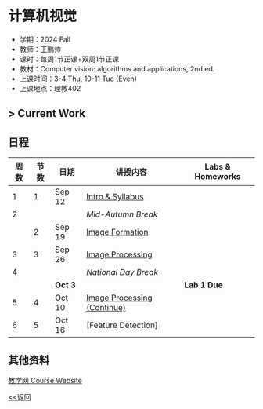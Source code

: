 # 计算机视觉

* 学期：2024 Fall
* 教师：王鹏帅
* 课时：每周1节正课+双周1节正课
* 教材：Computer vision: algorithms and applications, 2nd ed.
* 上课时间：3-4 Thu, 10-11 Tue (Even)
* 上课地点：理教402

## > Current Work

## 日程

| 周数 |节数|日期|讲授内容                             | Labs & Homeworks     |
| ---- | -----|---------|---------------------- | ------------- |
|1|1|Sep 12|[Intro & Syllabus](courses/24fa/cv/1)||
|2|||*Mid-Autumn Break*||
||2|Sep 19|[Image Formation](courses/24fa/cv/2)||
|3|3|Sep 26|[Image Processing](courses/24fa/cv/3)||
|4|||*National Day Break*||
|||**Oct 3**||**Lab 1 Due**|
|5|4|Oct 10|[Image Processing (Continue)](courses/24fa/cv/4)||
|6|5|Oct 16|[Feature Detection]||


## 其他资料
[教学网 Course Website](https://course.pku.edu.cn/webapps/blackboard/execute/announcement?method=search&context=course_entry&course_id=_73072_1&handle=announcements_entry&mode=view)

[<<返回](university_courses)
